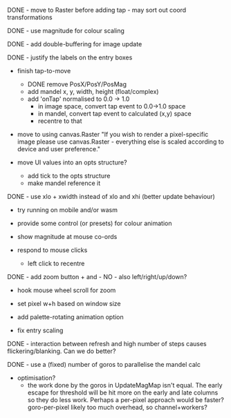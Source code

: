 DONE - move to Raster before adding tap - may sort out coord transformations

DONE - use magnitude for colour scaling

DONE - add double-buffering for image update

DONE - justify the labels on the entry boxes

- finish tap-to-move

  - DONE remove PosX/PosY/PosMag
  - add mandel x, y, width, height (float/complex)
  - add 'onTap' normalised to 0.0 -> 1.0
    - in image space, convert tap event to 0.0->1.0 space
    - in mandel, convert tap event to calculated (x,y) space
    - recentre to that

- move to using canvas.Raster
  "If you wish to render a pixel-specific image please use canvas.Raster -
  everything else is scaled according to device and user preference."

- move UI values into an opts structure?
  - add tick to the opts structure
  - make mandel reference it

DONE - use xlo + xwidth instead of xlo and xhi (better update behaviour)

- try running on mobile and/or wasm

- provide some control (or presets) for colour animation

- show magnitude at mouse co-ords

- respond to mouse clicks
  - left click to recentre

DONE - add zoom button + and -
NO - also left/right/up/down?

- hook mouse wheel scroll for zoom

- set pixel w+h based on window size

- add palette-rotating animation option

- fix entry scaling

DONE - interaction between refresh and high number of steps causes
flickering/blanking. Can we do better?

DONE - use a (fixed) number of goros to parallelise the mandel calc

- optimisation?
  - the work done by the goros in UpdateMagMap isn't equal. The early escape
    for threshold will be hit more on the early and late columns so they do
    less work.
    Perhaps a per-pixel approach would be faster?
    goro-per-pixel likely too much overhead, so channel+workers?
